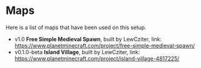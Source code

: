 # Maps
Here is a list of maps that have been used on this setup.
* v1.0 **Free Simple Medieval Spawn**, built by LewCziter, link: https://www.planetminecraft.com/project/free-simple-medieval-spawn/
* v0.1.0-beta **Island Village**, built by LewCziter, link: https://www.planetminecraft.com/project/island-village-4817225/ 
